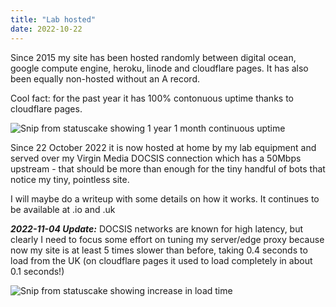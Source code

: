 ```yaml
---
title: "Lab hosted"
date: 2022-10-22
---
```


Since 2015 my site has been hosted randomly between digital ocean, google compute engine, heroku, linode and cloudflare pages. It has also been equally non-hosted without an A record. 

Cool fact: for the past year it has 100% contonuous uptime thanks to cloudflare pages.

![Snip from statuscake showing 1 year 1 month continuous uptime](/asset/lab-hosted/statuscake.png)

Since 22 October 2022 it is now hosted at home by my lab equipment and served over my Virgin Media DOCSIS connection which has a 50Mbps upstream - that should be more than enough for the tiny handful of bots that notice my tiny, pointless site.

I will maybe do a writeup with some details on how it works. It continues to be available at .io and .uk

***2022-11-04 Update:*** DOCSIS networks are known for high latency, but clearly I need to focus some effort on tuning my server/edge proxy because now my site is at least 5 times slower than before, taking 0.4 seconds to load from the UK (on cloudflare pages it used to load completely in about 0.1 seconds!)

![Snip from statuscake showing increase in load time](/asset/lab-hosted/statuscake2.png)